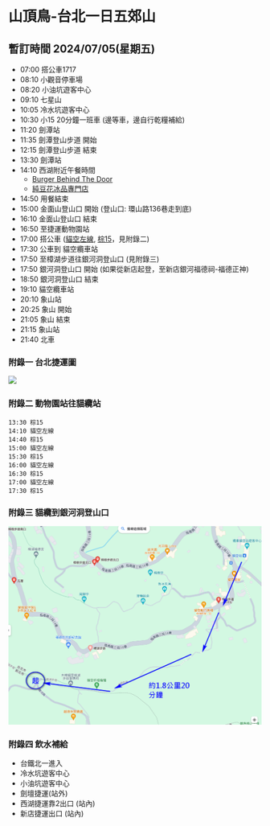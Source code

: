 # 山頂鳥-台北一日五郊山
## 暫訂時間 2024/07/05(星期五)
- 07:00 搭公車1717
- 08:10 小觀音停車場
- 08:20 小油坑遊客中心
- 09:10 七星山
- 10:05 冷水坑遊客中心 
- 10:30 小15 20分鐘一班車 (邊等車，邊自行乾糧補給)
- 11:20 劍潭站
- 11:35 劍潭登山步道 開始
- 12:15 劍潭登山步道 結束
- 13:30 劍潭站
- 14:10 西湖附近午餐時間 
    - [Burger Behind The Door](https://maps.app.goo.gl/g2UhCo8Cb1coGQ427)
    - [純豆花冰品專門店](https://maps.app.goo.gl/RSZ2p8CRyV23bW1P6)
- 14:50 用餐結束
- 15:00 金面山登山口 開始 (登山口: 環山路136巷走到底)
- 16:10 金面山登山口 結束
- 16:50 至捷運動物園站 
- 17:00 搭公車 ([貓空左線](https://ebus.gov.taipei/EBus/VsSimpleMap?routeid=0162002200), [棕15](https://ebus.gov.taipei/EBus/VsSimpleMap?routeid=0114001500&gb=0)，見附錄二)
- 17:30 公車到 貓空纜車站
- 17:50 至樟湖步道往銀河洞登山口 (見附錄三)
- 17:50 銀河洞登山口 開始 (如果從新店起登，至新店銀河福德祠-福德正神)
- 18:50 銀河洞登山口 結束
- 19:10 貓空纜車站
- 20:10 象山站
- 20:25 象山 開始
- 21:05 象山 結束
- 21:15 象山站
- 21:40 北車



### 附錄一 台北捷運圖
<img src="https://web.metro.taipei/pages/assets/images/routemap2023n.png" />

### 附錄二 動物園站往貓纜站
```
13:30 棕15
14:10 貓空左線
14:40 棕15
15:00 貓空左線
15:30 棕15
16:00 貓空左線
16:30 棕15
17:00 貓空左線
17:30 棕15
```

### 附錄三 貓纜到銀河洞登山口
<img src="銀河洞-貓纜至銀河洞登山口.png" />

### 附錄四 飲水補給
- 台鐵北一進入
- 冷水坑遊客中心
- 小油坑遊客中心
- 劍壇捷運(站外)
- 西湖捷運靠2出口 (站內)
- 新店捷運出口 (站內)